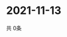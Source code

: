 # 2021-11-13
  共 0条

  <!-- BEGIN -->
  <!-- 最后更新时间Sat Nov 13 2021 05:02:35 GMT+0000 (Coordinated Universal Time) -->
  
  <!-- END -->
  
  